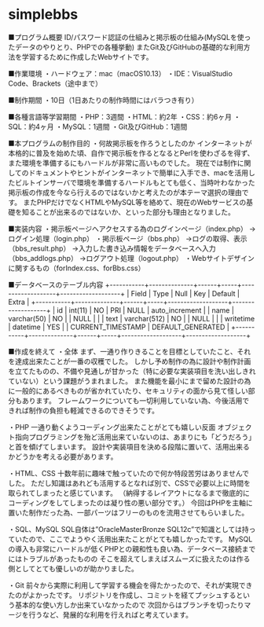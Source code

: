 # simplebbs
■プログラム概要
ID/パスワード認証の仕組みと掲示板の仕組み(MySQLを使ったデータのやりとり、PHPでの各種挙動)
またGit及びGitHubの基礎的な利用方法を学習するために作成したWebサイトです。

■作業環境
・ハードウェア：mac（macOS10.13）
・IDE：VisualStudio Code、Brackets（途中まで）

■制作期間
・10日（1日あたりの制作時間にはバラつき有り）

■各種言語等学習期間
・PHP：3週間
・HTML：約2年
・CSS：約6ヶ月
・SQL：約4ヶ月
・MySQL：1週間
・Git及びGitHub：1週間

■本プログラムの制作目的
・何故掲示板を作ろうとしたのか
インターネットが本格的に普及を始めた頃、自作で掲示板を作るとなるとPerlを使わざるを得ず、また環境を準備するにもハードルが非常に高いものでした。
現在では制作に関してのドキュメントやヒントがインターネットで簡単に入手でき、macを活用したビルトインサーバで環境を準備するハードルもとても低く、当時叶わなかった掲示板の作成を今なら行えるのではないかと考えたのが本テーマ選択の理由です。
またPHPだけでなくHTMLやMySQL等を絡めて、現在のWebサービスの基礎を知ることが出来るのではないか、といった部分も理由となりました。

■実装内容
・掲示板ページへアクセスする為のログインページ（index.php）
  ->ログイン処理（login.php）
・掲示板ページ（bbs.php）
  ->ログの取得、表示（bbs_result.php）
  ->入力した書き込み情報をデータベースへ入力（bbs_addlogs.php）
  ->ログアウト処理（logout.php）
・Webサイトデザインに関するもの（forIndex.css、forBbs.css）

■データベースのテーブル内容
+-----------+--------------+------+-----+-------------------+-------------------+
| Field     | Type         | Null | Key | Default           | Extra             |
+-----------+--------------+------+-----+-------------------+-------------------+
| id        | int(11)      | NO   | PRI | NULL              | auto_increment    |
| name      | varchar(50)  | NO   |     | NULL              |                   |
| text      | varchar(512) | NO   |     | NULL              |                   |
| writetime | datetime     | YES  |     | CURRENT_TIMESTAMP | DEFAULT_GENERATED |
+-----------+--------------+------+-----+-------------------+-------------------+

■作成を終えて
・全体
まず、一通り作りきることを目標としていたこと、それを達成出来たことが一番の収穫でした。
しかし予め制作の為に設計や制作計画を立てたものの、不備や見通しが甘かった（特に必要な実装項目を洗い出しきれていない）という課題がうまれました。
また機能を最小にまで留めた設計の為に一般的にあるべきものが省かれていたり、セキュリティの面から見て怪しい部分もあります。
フレームワークについても一切利用していない為、今後活用できれば制作の負担も軽減できるのできそうです。

・PHP
一通り動くようコーディング出来たことがとても嬉しい反面
オブジェクト指向プログラミングを殆ど活用出来ていないのは、あまりにも「どうだろう」と首を傾げてしまいます。
設計や実装項目を決める段階に置いて、活用出来るかどうかを考える必要があります。

・HTML、CSS
十数年前に趣味で触っていたので何か特段苦労はありませんでした。
ただし知識はあれども活用するとなれば別で、CSSで必要以上に時間を取られてしまったと感じています。
（納得するレイアウトになるまで徹底的にコーディングをしてしまったのは凝り性の悪い部分です。）
今回はPHPを主軸に置いた制作だった為、一部パーツはフリーのものを流用させてもらいました。

・SQL、MySQL
SQL自体は”OracleMasterBronze SQL12c”で知識としては持っていたので、ここでようやく活用出来たことがとても嬉しかったです。
MySQLの導入も非常にハードルが低くPHPとの親和性も良い為、データベース接続までにはトラブルがあったものの
そこを超えてしまえばスムーズに扱えたのは作る側としてとても優しいのが助かりました。

・Git
前々から実際に利用して学習する機会を得たかったので、それが実現できたのがよかったです。
リポジトリを作成し、コミットを経てプッシュするという基本的な使い方しか出来ていなかったので
次回からはブランチを切ったりマージを行うなど、発展的な利用を行えればと考えています。
